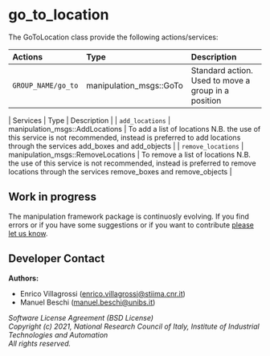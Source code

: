 # go_to_location #

The GoToLocation class provide the following actions/services:
 
| Actions | Type | Description | 
|:--- | :----  | :------------------ | 
| `GROUP_NAME/go_to` | manipulation_msgs::GoTo | Standard action. Used to move a group in a position |

| Services | Type | Description | 
| `add_locations` | manipulation_msgs::AddLocations | To add a list of locations N.B. the use of this service is not recommended, instead is preferred to add locations through the services add_boxes and add_objects |
| `remove_locations` | manipulation_msgs::RemoveLocations | To remove a list of locations N.B. the use of this service is not recommended, instead is preferred to remove locations through the services remove_boxes and remove_objects  |


## Work in progress
The manipulation framework package is continuosly evolving. If you find errors or if you have some suggestions or if you want to contribute [please let us know](https://github.com/JRL-CARI-CNR-UNIBS/manipulation/issues).

## Developer Contact
**Authors:**   
- Enrico Villagrossi (enrico.villagrossi@stiima.cnr.it)  
- Manuel Beschi (manuel.beschi@unibs.it)  

 
_Software License Agreement (BSD License)_    
_Copyright (c) 2021, National Research Council of Italy, Institute of Industrial Technologies and Automation_    
_All rights reserved._
